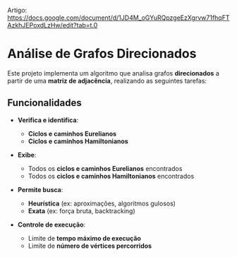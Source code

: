 Artigo: https://docs.google.com/document/d/1JD4M_oGYuRQpzgeEzXgrvw71fhqFTAzkhJEPoxdLzHw/edit?tab=t.0

# Análise de Grafos Direcionados

Este projeto implementa um algoritmo que analisa grafos **direcionados** a partir de uma **matriz de adjacência**, realizando as seguintes tarefas:

## Funcionalidades

- **Verifica e identifica**:
  - **Ciclos e caminhos Eurelianos**
  - **Ciclos e caminhos Hamiltonianos**

- **Exibe**:
  - Todos os **ciclos e caminhos Eurelianos** encontrados
  - Todos os **ciclos e caminhos Hamiltonianos** encontrados

- **Permite busca**:
  - **Heurística** (ex: aproximações, algoritmos gulosos)
  - **Exata** (ex: força bruta, backtracking)

- **Controle de execução**:
  - Limite de **tempo máximo de execução**
  - Limite de **número de vértices percorridos**

